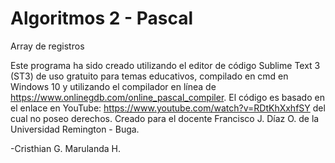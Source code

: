 # Algoritmos 2 - Pascal
Array de registros

Este programa ha sido creado utilizando el editor de código Sublime Text 3 (ST3) de uso gratuito para temas educativos, compilado en cmd en Windows 10 y utilizando el compilador en línea de https://www.onlinegdb.com/online_pascal_compiler.
El código es basado en el enlace en YouTube: https://www.youtube.com/watch?v=RDtKhXxhfSY del cual no poseo derechos.
Creado para el docente Francisco J. Díaz O. de la Universidad Remington - Buga.

-Cristhian G. Marulanda H.
